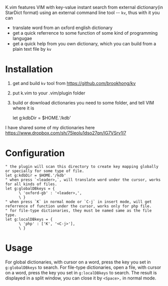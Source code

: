 K.vim features VIM with key-value instant search from external dictionary(in StarDict format) using an external command line tool -- `kv`, thus with it you can

* translate word from an oxford english dictionary
* get a quick referrence to some function of some kind of programming langugae
* get a quick help from you own dictionary, which you can build from a plain text file by `kv`


# Installation

1. get and build `kv` tool from https://github.com/brookhong/kv
1. put k.vim to your .vim/plugin folder
1. build or download dictionaries you need to some folder, and tell VIM where it is

    let g:kdbDir = $HOME.'/kdb'

I have shared some of my dictionaries here https://www.dropbox.com/sh/75leolu1dso27qn/lG7VSrv1l7

# Configuration

    " the plugin will scan this directory to create key mapping globally or specially for some type of file.
    let g:kdbDir = $HOME.'/kdb'
    " when press `<leader>,`, will translate word under the cursor, works for all kinds of files.
    let g:globalDBkeys = {
          \ 'oxford-gb' : '<leader>,',
          \ }
    " when press `K` in normal mode or `C-j` in insert mode, will get referrence of function under the cursor, works only for php file.
    " for file-type dictionaries, they must be named same as the file type.
    let g:localDBkeys = {
          \ 'php' : ['K', '<C-j>'],
          \ }

# Usage

For global dictionaries, with cursor on a word, press the key you set in `g:globalDBkeys` to search.
For file-type dictionaries, open a file, with cursor on a word, press the key you set in `g:localDBkeys` to search.
The result is displayed in a split window, you can close it by `<Space>,` in normal mode.
